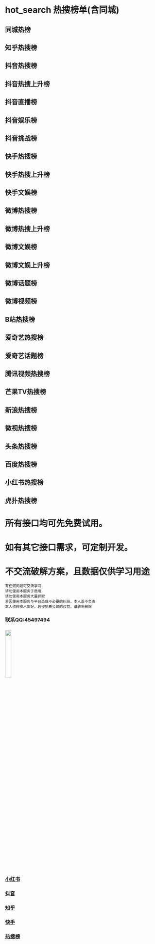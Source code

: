 # hot_search  热搜榜单(含同城)      

## 同城热榜
## 知乎热搜榜
## 抖音热搜榜
## 抖音热搜上升榜
## 抖音直播榜
## 抖音娱乐榜
## 抖音挑战榜
## 快手热搜榜
## 快手热搜上升榜
## 快手文娱榜
## 微博热搜榜
## 微博热搜上升榜
## 微博文娱榜
## 微博文娱上升榜
## 微博话题榜
## 微博视频榜
## B站热搜榜
## 爱奇艺热搜榜
## 爱奇艺话题榜
## 腾讯视频热搜榜
## 芒果TV热搜榜
## 新浪热搜榜
## 微视热搜榜
## 头条热搜榜
## 百度热搜榜
## 小红书热搜榜
## 虎扑热搜榜


# 所有接口均可先免费试用。
# 如有其它接口需求，可定制开发。
# 不交流破解方案，且数据仅供学习用途

```
有任何问题可交流学习  
请勿使用本服务于商用   
请勿使用本服务大量抓取   
若因使用本服务与平台造成不必要的纠纷，本人盖不负责  
本人纯粹技术爱好，若侵犯贵公司的权益，请联系删除
``` 

### 联系QQ:45497494
###
<img src="https://qr.api.cli.im/newqr/create?data=https%253A%252F%252Fqm.qq.com%252Fcgi-bin%252Fqm%252Fqr%253Fk%253DgsXU_14bQsI8BdSevrFzHU7vIYnRCnFQ%2526noverify%253D0&level=H&transparent=false&bgcolor=%23FFFFFF&forecolor=%23000000&blockpixel=12&marginblock=1&logourl=&logoshape=no&size=500&kid=cliim&key=211db538a2ba8c28441f5d952fe165db" width="20%">

### [小红书](https://github.com/canglingzhiyue/xiaohongshu)
### [抖音](https://github.com/canglingzhiyue/douyin)
### [知乎](https://github.com/canglingzhiyue/zhihu)
### [快手](https://github.com/canglingzhiyue/kuaishou)
### [热搜榜](https://github.com/canglingzhiyue/hot_search)


